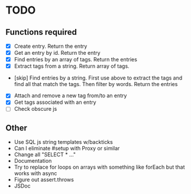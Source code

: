 # TODO

## Functions required

- [x] Create entry. Return the entry
- [x] Get an entry by id. Return the entry
- [x] Find entries by an array of tags. Return the entries
- [x] Extract tags from a string. Return array of tags.
- [skip] Find entries by a string. First use above to extract the tags and find all that match the tags. Then filter by words. Return the entries
- [x] Attach and remove a new tag from/to an entry
- [x] Get tags associated with an entry
- [ ] Check obscure js

## Other

- Use SQL js string templates w/backticks
- Can I eliminate #setup with Proxy or similar
- Change all "SELECT * ..."
- Documentation
- Try to replace for loops on arrays with something like forEach but that works with async
- Figure out assert.throws
- JSDoc

